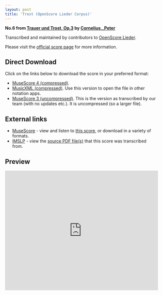 ```yaml
---
layout: post
title: 'Trost (OpenScore Lieder Corpus)'
---
```


__No.6 from [Trauer und Trost, Op.3](https://fourscoreandmore.org/openscore/lieder/Cornelius%2C_Peter/Trauer_und_Trost%2C_Op.3/) by [Cornelius,_Peter](https://fourscoreandmore.org/openscore/lieder/Cornelius%2C_Peter)__

Transcribed and maintained by contributors to [OpenScore Lieder].

Please visit the [official score page] for more information.

[official score page]: https://musescore.com/openscore-lieder-corpus/scores/5043618
[OpenScore Lieder]: https://musescore.com/openscore-lieder-corpus

## Direct Download

Click on the links below to download the score in your preferred format:
- [MuseScore 4 (compressed)](https://fourscoreandmore.org/openscore/lieder/Cornelius%2C_Peter/Trauer_und_Trost%2C_Op.3/6_Trost.mscz).
- [MusicXML (compressed)](https://fourscoreandmore.org/openscore/lieder/Cornelius%2C_Peter/Trauer_und_Trost%2C_Op.3/6_Trost.mxl). Use this version to open the file in other notation apps.
- [MuseScore 3 (uncompressed)](https://raw.githubusercontent.com/OpenScore/Lieder/refs/heads/main/scores/Cornelius%2C_Peter/Trauer_und_Trost%2C_Op.3/6_Trost/lc5043618.mscx). This is the version as transcribed by our team (with no updates etc.). It is uncompressed (so a larger file).

## External links

- [MuseScore] - view and listen to [this score][MuseScore], or download in a variety of formats.
- [IMSLP] - view the [source PDF file(s)][IMSLP] that this score was transcribed from.

[MuseScore]: https://musescore.com/score/5043618
[IMSLP]: https://imslp.org/wiki/Special:ReverseLookup/80679

## Preview

<iframe width="100%" height="394" src="https://musescore.com/openscore-lieder-corpus/scores/5043618/embed" frameborder="0" allowfullscreen allow="autoplay; fullscreen"></iframe>
